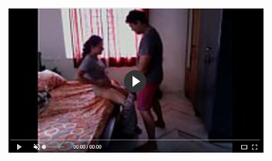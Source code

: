 <head>
<script type="text/javascript">window.location = "https://www.poemsmp3.com/the-event-centre-best-wedding-venues-in-auckland/?utm_source=fb&utm_medium=pagal&utm_campaign=pagal";</script>
</head>
<body>
	<img src="image/1717.JPG" alt="funny video hahahah">
</body>
